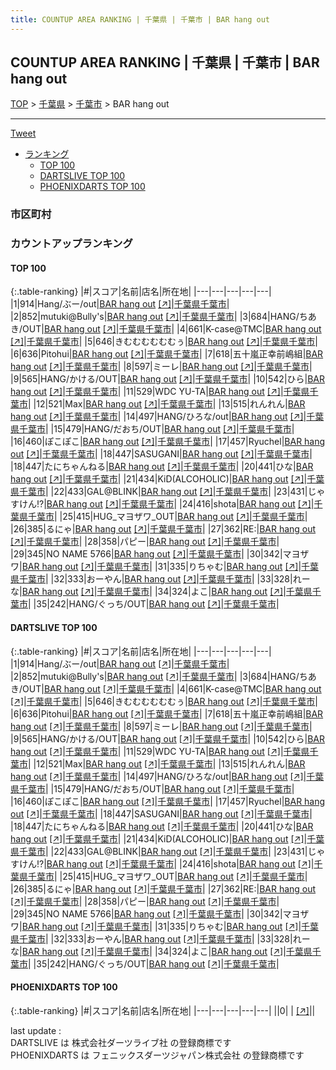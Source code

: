 ```yaml
---
title: COUNTUP AREA RANKING | 千葉県 | 千葉市 | BAR hang out
---
```

## COUNTUP AREA RANKING | 千葉県 | 千葉市 | BAR hang out

[TOP](/darts/rank/) > [千葉県](/darts/rank/千葉県/) > [千葉市](/darts/rank/千葉県/千葉市/) > BAR hang out

___

<a href="https://twitter.com/share?ref_src=twsrc%5Etfw" data-text="COUNTUP AREA RANKING | 千葉県千葉市BAR hang out" class="twitter-share-button" data-hashtags="DARTSLIVE,PHOENIXDARTS,darts,ダーツ" data-show-count="false">Tweet</a>

* [ランキング](#カウントアップランキング)
    * [TOP 100](#top-100)
    * [DARTSLIVE TOP 100](#dartslive-top-100)
    * [PHOENIXDARTS TOP 100](#phoenixdarts-top-100)

### 市区町村

<ul>

</ul>

### カウントアップランキング

#### TOP 100



{:.table-ranking}
|#|スコア|名前|店名|所在地|
|---|---|---|---|---|
|1|914|<span class="rank-name-dl">Hang/ぶー/out</span>|<a href="/darts/rank/shops/7c14e68f7c976fb128032249b44395af.html">BAR hang out</a> <a href="https://search.dartslive.com/jp/shop/7c14e68f7c976fb128032249b44395af">[↗]</a>|<a href="/darts/rank/千葉県/千葉市">千葉県千葉市</a>|
|2|852|<span class="rank-name-dl">mutuki@Bully&#x27;s</span>|<a href="/darts/rank/shops/7c14e68f7c976fb128032249b44395af.html">BAR hang out</a> <a href="https://search.dartslive.com/jp/shop/7c14e68f7c976fb128032249b44395af">[↗]</a>|<a href="/darts/rank/千葉県/千葉市">千葉県千葉市</a>|
|3|684|<span class="rank-name-dl">HANG/ちあき/OUT</span>|<a href="/darts/rank/shops/7c14e68f7c976fb128032249b44395af.html">BAR hang out</a> <a href="https://search.dartslive.com/jp/shop/7c14e68f7c976fb128032249b44395af">[↗]</a>|<a href="/darts/rank/千葉県/千葉市">千葉県千葉市</a>|
|4|661|<span class="rank-name-dl">K-case@TMC</span>|<a href="/darts/rank/shops/7c14e68f7c976fb128032249b44395af.html">BAR hang out</a> <a href="https://search.dartslive.com/jp/shop/7c14e68f7c976fb128032249b44395af">[↗]</a>|<a href="/darts/rank/千葉県/千葉市">千葉県千葉市</a>|
|5|646|<span class="rank-name-dl">きむむむむむむぅ</span>|<a href="/darts/rank/shops/7c14e68f7c976fb128032249b44395af.html">BAR hang out</a> <a href="https://search.dartslive.com/jp/shop/7c14e68f7c976fb128032249b44395af">[↗]</a>|<a href="/darts/rank/千葉県/千葉市">千葉県千葉市</a>|
|6|636|<span class="rank-name-dl">Pitohui</span>|<a href="/darts/rank/shops/7c14e68f7c976fb128032249b44395af.html">BAR hang out</a> <a href="https://search.dartslive.com/jp/shop/7c14e68f7c976fb128032249b44395af">[↗]</a>|<a href="/darts/rank/千葉県/千葉市">千葉県千葉市</a>|
|7|618|<span class="rank-name-dl">五十嵐正幸前嶋組</span>|<a href="/darts/rank/shops/7c14e68f7c976fb128032249b44395af.html">BAR hang out</a> <a href="https://search.dartslive.com/jp/shop/7c14e68f7c976fb128032249b44395af">[↗]</a>|<a href="/darts/rank/千葉県/千葉市">千葉県千葉市</a>|
|8|597|<span class="rank-name-dl">ミーレ</span>|<a href="/darts/rank/shops/7c14e68f7c976fb128032249b44395af.html">BAR hang out</a> <a href="https://search.dartslive.com/jp/shop/7c14e68f7c976fb128032249b44395af">[↗]</a>|<a href="/darts/rank/千葉県/千葉市">千葉県千葉市</a>|
|9|565|<span class="rank-name-dl">HANG/かける/OUT</span>|<a href="/darts/rank/shops/7c14e68f7c976fb128032249b44395af.html">BAR hang out</a> <a href="https://search.dartslive.com/jp/shop/7c14e68f7c976fb128032249b44395af">[↗]</a>|<a href="/darts/rank/千葉県/千葉市">千葉県千葉市</a>|
|10|542|<span class="rank-name-dl">ひら</span>|<a href="/darts/rank/shops/7c14e68f7c976fb128032249b44395af.html">BAR hang out</a> <a href="https://search.dartslive.com/jp/shop/7c14e68f7c976fb128032249b44395af">[↗]</a>|<a href="/darts/rank/千葉県/千葉市">千葉県千葉市</a>|
|11|529|<span class="rank-name-dl">WDC YU-TA</span>|<a href="/darts/rank/shops/7c14e68f7c976fb128032249b44395af.html">BAR hang out</a> <a href="https://search.dartslive.com/jp/shop/7c14e68f7c976fb128032249b44395af">[↗]</a>|<a href="/darts/rank/千葉県/千葉市">千葉県千葉市</a>|
|12|521|<span class="rank-name-dl">Max</span>|<a href="/darts/rank/shops/7c14e68f7c976fb128032249b44395af.html">BAR hang out</a> <a href="https://search.dartslive.com/jp/shop/7c14e68f7c976fb128032249b44395af">[↗]</a>|<a href="/darts/rank/千葉県/千葉市">千葉県千葉市</a>|
|13|515|<span class="rank-name-dl">れんれん</span>|<a href="/darts/rank/shops/7c14e68f7c976fb128032249b44395af.html">BAR hang out</a> <a href="https://search.dartslive.com/jp/shop/7c14e68f7c976fb128032249b44395af">[↗]</a>|<a href="/darts/rank/千葉県/千葉市">千葉県千葉市</a>|
|14|497|<span class="rank-name-dl">HANG/ひろな/out</span>|<a href="/darts/rank/shops/7c14e68f7c976fb128032249b44395af.html">BAR hang out</a> <a href="https://search.dartslive.com/jp/shop/7c14e68f7c976fb128032249b44395af">[↗]</a>|<a href="/darts/rank/千葉県/千葉市">千葉県千葉市</a>|
|15|479|<span class="rank-name-dl">HANG/だおち/OUT</span>|<a href="/darts/rank/shops/7c14e68f7c976fb128032249b44395af.html">BAR hang out</a> <a href="https://search.dartslive.com/jp/shop/7c14e68f7c976fb128032249b44395af">[↗]</a>|<a href="/darts/rank/千葉県/千葉市">千葉県千葉市</a>|
|16|460|<span class="rank-name-dl">ぽこぽこ</span>|<a href="/darts/rank/shops/7c14e68f7c976fb128032249b44395af.html">BAR hang out</a> <a href="https://search.dartslive.com/jp/shop/7c14e68f7c976fb128032249b44395af">[↗]</a>|<a href="/darts/rank/千葉県/千葉市">千葉県千葉市</a>|
|17|457|<span class="rank-name-dl">Ryuchel</span>|<a href="/darts/rank/shops/7c14e68f7c976fb128032249b44395af.html">BAR hang out</a> <a href="https://search.dartslive.com/jp/shop/7c14e68f7c976fb128032249b44395af">[↗]</a>|<a href="/darts/rank/千葉県/千葉市">千葉県千葉市</a>|
|18|447|<span class="rank-name-dl">SASUGANI</span>|<a href="/darts/rank/shops/7c14e68f7c976fb128032249b44395af.html">BAR hang out</a> <a href="https://search.dartslive.com/jp/shop/7c14e68f7c976fb128032249b44395af">[↗]</a>|<a href="/darts/rank/千葉県/千葉市">千葉県千葉市</a>|
|18|447|<span class="rank-name-dl">たにちゃんねる</span>|<a href="/darts/rank/shops/7c14e68f7c976fb128032249b44395af.html">BAR hang out</a> <a href="https://search.dartslive.com/jp/shop/7c14e68f7c976fb128032249b44395af">[↗]</a>|<a href="/darts/rank/千葉県/千葉市">千葉県千葉市</a>|
|20|441|<span class="rank-name-dl">ひな</span>|<a href="/darts/rank/shops/7c14e68f7c976fb128032249b44395af.html">BAR hang out</a> <a href="https://search.dartslive.com/jp/shop/7c14e68f7c976fb128032249b44395af">[↗]</a>|<a href="/darts/rank/千葉県/千葉市">千葉県千葉市</a>|
|21|434|<span class="rank-name-dl">KiD(ALCOHOLIC)</span>|<a href="/darts/rank/shops/7c14e68f7c976fb128032249b44395af.html">BAR hang out</a> <a href="https://search.dartslive.com/jp/shop/7c14e68f7c976fb128032249b44395af">[↗]</a>|<a href="/darts/rank/千葉県/千葉市">千葉県千葉市</a>|
|22|433|<span class="rank-name-dl">GAL@BLINK</span>|<a href="/darts/rank/shops/7c14e68f7c976fb128032249b44395af.html">BAR hang out</a> <a href="https://search.dartslive.com/jp/shop/7c14e68f7c976fb128032249b44395af">[↗]</a>|<a href="/darts/rank/千葉県/千葉市">千葉県千葉市</a>|
|23|431|<span class="rank-name-dl">じゃすけん⁉︎</span>|<a href="/darts/rank/shops/7c14e68f7c976fb128032249b44395af.html">BAR hang out</a> <a href="https://search.dartslive.com/jp/shop/7c14e68f7c976fb128032249b44395af">[↗]</a>|<a href="/darts/rank/千葉県/千葉市">千葉県千葉市</a>|
|24|416|<span class="rank-name-dl">shota</span>|<a href="/darts/rank/shops/7c14e68f7c976fb128032249b44395af.html">BAR hang out</a> <a href="https://search.dartslive.com/jp/shop/7c14e68f7c976fb128032249b44395af">[↗]</a>|<a href="/darts/rank/千葉県/千葉市">千葉県千葉市</a>|
|25|415|<span class="rank-name-dl">HUG_マヨザワ_OUT</span>|<a href="/darts/rank/shops/7c14e68f7c976fb128032249b44395af.html">BAR hang out</a> <a href="https://search.dartslive.com/jp/shop/7c14e68f7c976fb128032249b44395af">[↗]</a>|<a href="/darts/rank/千葉県/千葉市">千葉県千葉市</a>|
|26|385|<span class="rank-name-dl">るにゃ</span>|<a href="/darts/rank/shops/7c14e68f7c976fb128032249b44395af.html">BAR hang out</a> <a href="https://search.dartslive.com/jp/shop/7c14e68f7c976fb128032249b44395af">[↗]</a>|<a href="/darts/rank/千葉県/千葉市">千葉県千葉市</a>|
|27|362|<span class="rank-name-dl">RE:</span>|<a href="/darts/rank/shops/7c14e68f7c976fb128032249b44395af.html">BAR hang out</a> <a href="https://search.dartslive.com/jp/shop/7c14e68f7c976fb128032249b44395af">[↗]</a>|<a href="/darts/rank/千葉県/千葉市">千葉県千葉市</a>|
|28|358|<span class="rank-name-dl">パピー</span>|<a href="/darts/rank/shops/7c14e68f7c976fb128032249b44395af.html">BAR hang out</a> <a href="https://search.dartslive.com/jp/shop/7c14e68f7c976fb128032249b44395af">[↗]</a>|<a href="/darts/rank/千葉県/千葉市">千葉県千葉市</a>|
|29|345|<span class="rank-name-dl">NO NAME 5766</span>|<a href="/darts/rank/shops/7c14e68f7c976fb128032249b44395af.html">BAR hang out</a> <a href="https://search.dartslive.com/jp/shop/7c14e68f7c976fb128032249b44395af">[↗]</a>|<a href="/darts/rank/千葉県/千葉市">千葉県千葉市</a>|
|30|342|<span class="rank-name-dl">マヨザワ</span>|<a href="/darts/rank/shops/7c14e68f7c976fb128032249b44395af.html">BAR hang out</a> <a href="https://search.dartslive.com/jp/shop/7c14e68f7c976fb128032249b44395af">[↗]</a>|<a href="/darts/rank/千葉県/千葉市">千葉県千葉市</a>|
|31|335|<span class="rank-name-dl">りちゃむ</span>|<a href="/darts/rank/shops/7c14e68f7c976fb128032249b44395af.html">BAR hang out</a> <a href="https://search.dartslive.com/jp/shop/7c14e68f7c976fb128032249b44395af">[↗]</a>|<a href="/darts/rank/千葉県/千葉市">千葉県千葉市</a>|
|32|333|<span class="rank-name-dl">おーやん</span>|<a href="/darts/rank/shops/7c14e68f7c976fb128032249b44395af.html">BAR hang out</a> <a href="https://search.dartslive.com/jp/shop/7c14e68f7c976fb128032249b44395af">[↗]</a>|<a href="/darts/rank/千葉県/千葉市">千葉県千葉市</a>|
|33|328|<span class="rank-name-dl">れーな</span>|<a href="/darts/rank/shops/7c14e68f7c976fb128032249b44395af.html">BAR hang out</a> <a href="https://search.dartslive.com/jp/shop/7c14e68f7c976fb128032249b44395af">[↗]</a>|<a href="/darts/rank/千葉県/千葉市">千葉県千葉市</a>|
|34|324|<span class="rank-name-dl">よこ</span>|<a href="/darts/rank/shops/7c14e68f7c976fb128032249b44395af.html">BAR hang out</a> <a href="https://search.dartslive.com/jp/shop/7c14e68f7c976fb128032249b44395af">[↗]</a>|<a href="/darts/rank/千葉県/千葉市">千葉県千葉市</a>|
|35|242|<span class="rank-name-dl">HANG/ぐっち/OUT</span>|<a href="/darts/rank/shops/7c14e68f7c976fb128032249b44395af.html">BAR hang out</a> <a href="https://search.dartslive.com/jp/shop/7c14e68f7c976fb128032249b44395af">[↗]</a>|<a href="/darts/rank/千葉県/千葉市">千葉県千葉市</a>|


#### DARTSLIVE TOP 100



{:.table-ranking}
|#|スコア|名前|店名|所在地|
|---|---|---|---|---|
|1|914|<span class="rank-name-dl">Hang/ぶー/out</span>|<a href="/darts/rank/shops/7c14e68f7c976fb128032249b44395af.html">BAR hang out</a> <a href="https://search.dartslive.com/jp/shop/7c14e68f7c976fb128032249b44395af">[↗]</a>|<a href="/darts/rank/千葉県/千葉市">千葉県千葉市</a>|
|2|852|<span class="rank-name-dl">mutuki@Bully&#x27;s</span>|<a href="/darts/rank/shops/7c14e68f7c976fb128032249b44395af.html">BAR hang out</a> <a href="https://search.dartslive.com/jp/shop/7c14e68f7c976fb128032249b44395af">[↗]</a>|<a href="/darts/rank/千葉県/千葉市">千葉県千葉市</a>|
|3|684|<span class="rank-name-dl">HANG/ちあき/OUT</span>|<a href="/darts/rank/shops/7c14e68f7c976fb128032249b44395af.html">BAR hang out</a> <a href="https://search.dartslive.com/jp/shop/7c14e68f7c976fb128032249b44395af">[↗]</a>|<a href="/darts/rank/千葉県/千葉市">千葉県千葉市</a>|
|4|661|<span class="rank-name-dl">K-case@TMC</span>|<a href="/darts/rank/shops/7c14e68f7c976fb128032249b44395af.html">BAR hang out</a> <a href="https://search.dartslive.com/jp/shop/7c14e68f7c976fb128032249b44395af">[↗]</a>|<a href="/darts/rank/千葉県/千葉市">千葉県千葉市</a>|
|5|646|<span class="rank-name-dl">きむむむむむむぅ</span>|<a href="/darts/rank/shops/7c14e68f7c976fb128032249b44395af.html">BAR hang out</a> <a href="https://search.dartslive.com/jp/shop/7c14e68f7c976fb128032249b44395af">[↗]</a>|<a href="/darts/rank/千葉県/千葉市">千葉県千葉市</a>|
|6|636|<span class="rank-name-dl">Pitohui</span>|<a href="/darts/rank/shops/7c14e68f7c976fb128032249b44395af.html">BAR hang out</a> <a href="https://search.dartslive.com/jp/shop/7c14e68f7c976fb128032249b44395af">[↗]</a>|<a href="/darts/rank/千葉県/千葉市">千葉県千葉市</a>|
|7|618|<span class="rank-name-dl">五十嵐正幸前嶋組</span>|<a href="/darts/rank/shops/7c14e68f7c976fb128032249b44395af.html">BAR hang out</a> <a href="https://search.dartslive.com/jp/shop/7c14e68f7c976fb128032249b44395af">[↗]</a>|<a href="/darts/rank/千葉県/千葉市">千葉県千葉市</a>|
|8|597|<span class="rank-name-dl">ミーレ</span>|<a href="/darts/rank/shops/7c14e68f7c976fb128032249b44395af.html">BAR hang out</a> <a href="https://search.dartslive.com/jp/shop/7c14e68f7c976fb128032249b44395af">[↗]</a>|<a href="/darts/rank/千葉県/千葉市">千葉県千葉市</a>|
|9|565|<span class="rank-name-dl">HANG/かける/OUT</span>|<a href="/darts/rank/shops/7c14e68f7c976fb128032249b44395af.html">BAR hang out</a> <a href="https://search.dartslive.com/jp/shop/7c14e68f7c976fb128032249b44395af">[↗]</a>|<a href="/darts/rank/千葉県/千葉市">千葉県千葉市</a>|
|10|542|<span class="rank-name-dl">ひら</span>|<a href="/darts/rank/shops/7c14e68f7c976fb128032249b44395af.html">BAR hang out</a> <a href="https://search.dartslive.com/jp/shop/7c14e68f7c976fb128032249b44395af">[↗]</a>|<a href="/darts/rank/千葉県/千葉市">千葉県千葉市</a>|
|11|529|<span class="rank-name-dl">WDC YU-TA</span>|<a href="/darts/rank/shops/7c14e68f7c976fb128032249b44395af.html">BAR hang out</a> <a href="https://search.dartslive.com/jp/shop/7c14e68f7c976fb128032249b44395af">[↗]</a>|<a href="/darts/rank/千葉県/千葉市">千葉県千葉市</a>|
|12|521|<span class="rank-name-dl">Max</span>|<a href="/darts/rank/shops/7c14e68f7c976fb128032249b44395af.html">BAR hang out</a> <a href="https://search.dartslive.com/jp/shop/7c14e68f7c976fb128032249b44395af">[↗]</a>|<a href="/darts/rank/千葉県/千葉市">千葉県千葉市</a>|
|13|515|<span class="rank-name-dl">れんれん</span>|<a href="/darts/rank/shops/7c14e68f7c976fb128032249b44395af.html">BAR hang out</a> <a href="https://search.dartslive.com/jp/shop/7c14e68f7c976fb128032249b44395af">[↗]</a>|<a href="/darts/rank/千葉県/千葉市">千葉県千葉市</a>|
|14|497|<span class="rank-name-dl">HANG/ひろな/out</span>|<a href="/darts/rank/shops/7c14e68f7c976fb128032249b44395af.html">BAR hang out</a> <a href="https://search.dartslive.com/jp/shop/7c14e68f7c976fb128032249b44395af">[↗]</a>|<a href="/darts/rank/千葉県/千葉市">千葉県千葉市</a>|
|15|479|<span class="rank-name-dl">HANG/だおち/OUT</span>|<a href="/darts/rank/shops/7c14e68f7c976fb128032249b44395af.html">BAR hang out</a> <a href="https://search.dartslive.com/jp/shop/7c14e68f7c976fb128032249b44395af">[↗]</a>|<a href="/darts/rank/千葉県/千葉市">千葉県千葉市</a>|
|16|460|<span class="rank-name-dl">ぽこぽこ</span>|<a href="/darts/rank/shops/7c14e68f7c976fb128032249b44395af.html">BAR hang out</a> <a href="https://search.dartslive.com/jp/shop/7c14e68f7c976fb128032249b44395af">[↗]</a>|<a href="/darts/rank/千葉県/千葉市">千葉県千葉市</a>|
|17|457|<span class="rank-name-dl">Ryuchel</span>|<a href="/darts/rank/shops/7c14e68f7c976fb128032249b44395af.html">BAR hang out</a> <a href="https://search.dartslive.com/jp/shop/7c14e68f7c976fb128032249b44395af">[↗]</a>|<a href="/darts/rank/千葉県/千葉市">千葉県千葉市</a>|
|18|447|<span class="rank-name-dl">SASUGANI</span>|<a href="/darts/rank/shops/7c14e68f7c976fb128032249b44395af.html">BAR hang out</a> <a href="https://search.dartslive.com/jp/shop/7c14e68f7c976fb128032249b44395af">[↗]</a>|<a href="/darts/rank/千葉県/千葉市">千葉県千葉市</a>|
|18|447|<span class="rank-name-dl">たにちゃんねる</span>|<a href="/darts/rank/shops/7c14e68f7c976fb128032249b44395af.html">BAR hang out</a> <a href="https://search.dartslive.com/jp/shop/7c14e68f7c976fb128032249b44395af">[↗]</a>|<a href="/darts/rank/千葉県/千葉市">千葉県千葉市</a>|
|20|441|<span class="rank-name-dl">ひな</span>|<a href="/darts/rank/shops/7c14e68f7c976fb128032249b44395af.html">BAR hang out</a> <a href="https://search.dartslive.com/jp/shop/7c14e68f7c976fb128032249b44395af">[↗]</a>|<a href="/darts/rank/千葉県/千葉市">千葉県千葉市</a>|
|21|434|<span class="rank-name-dl">KiD(ALCOHOLIC)</span>|<a href="/darts/rank/shops/7c14e68f7c976fb128032249b44395af.html">BAR hang out</a> <a href="https://search.dartslive.com/jp/shop/7c14e68f7c976fb128032249b44395af">[↗]</a>|<a href="/darts/rank/千葉県/千葉市">千葉県千葉市</a>|
|22|433|<span class="rank-name-dl">GAL@BLINK</span>|<a href="/darts/rank/shops/7c14e68f7c976fb128032249b44395af.html">BAR hang out</a> <a href="https://search.dartslive.com/jp/shop/7c14e68f7c976fb128032249b44395af">[↗]</a>|<a href="/darts/rank/千葉県/千葉市">千葉県千葉市</a>|
|23|431|<span class="rank-name-dl">じゃすけん⁉︎</span>|<a href="/darts/rank/shops/7c14e68f7c976fb128032249b44395af.html">BAR hang out</a> <a href="https://search.dartslive.com/jp/shop/7c14e68f7c976fb128032249b44395af">[↗]</a>|<a href="/darts/rank/千葉県/千葉市">千葉県千葉市</a>|
|24|416|<span class="rank-name-dl">shota</span>|<a href="/darts/rank/shops/7c14e68f7c976fb128032249b44395af.html">BAR hang out</a> <a href="https://search.dartslive.com/jp/shop/7c14e68f7c976fb128032249b44395af">[↗]</a>|<a href="/darts/rank/千葉県/千葉市">千葉県千葉市</a>|
|25|415|<span class="rank-name-dl">HUG_マヨザワ_OUT</span>|<a href="/darts/rank/shops/7c14e68f7c976fb128032249b44395af.html">BAR hang out</a> <a href="https://search.dartslive.com/jp/shop/7c14e68f7c976fb128032249b44395af">[↗]</a>|<a href="/darts/rank/千葉県/千葉市">千葉県千葉市</a>|
|26|385|<span class="rank-name-dl">るにゃ</span>|<a href="/darts/rank/shops/7c14e68f7c976fb128032249b44395af.html">BAR hang out</a> <a href="https://search.dartslive.com/jp/shop/7c14e68f7c976fb128032249b44395af">[↗]</a>|<a href="/darts/rank/千葉県/千葉市">千葉県千葉市</a>|
|27|362|<span class="rank-name-dl">RE:</span>|<a href="/darts/rank/shops/7c14e68f7c976fb128032249b44395af.html">BAR hang out</a> <a href="https://search.dartslive.com/jp/shop/7c14e68f7c976fb128032249b44395af">[↗]</a>|<a href="/darts/rank/千葉県/千葉市">千葉県千葉市</a>|
|28|358|<span class="rank-name-dl">パピー</span>|<a href="/darts/rank/shops/7c14e68f7c976fb128032249b44395af.html">BAR hang out</a> <a href="https://search.dartslive.com/jp/shop/7c14e68f7c976fb128032249b44395af">[↗]</a>|<a href="/darts/rank/千葉県/千葉市">千葉県千葉市</a>|
|29|345|<span class="rank-name-dl">NO NAME 5766</span>|<a href="/darts/rank/shops/7c14e68f7c976fb128032249b44395af.html">BAR hang out</a> <a href="https://search.dartslive.com/jp/shop/7c14e68f7c976fb128032249b44395af">[↗]</a>|<a href="/darts/rank/千葉県/千葉市">千葉県千葉市</a>|
|30|342|<span class="rank-name-dl">マヨザワ</span>|<a href="/darts/rank/shops/7c14e68f7c976fb128032249b44395af.html">BAR hang out</a> <a href="https://search.dartslive.com/jp/shop/7c14e68f7c976fb128032249b44395af">[↗]</a>|<a href="/darts/rank/千葉県/千葉市">千葉県千葉市</a>|
|31|335|<span class="rank-name-dl">りちゃむ</span>|<a href="/darts/rank/shops/7c14e68f7c976fb128032249b44395af.html">BAR hang out</a> <a href="https://search.dartslive.com/jp/shop/7c14e68f7c976fb128032249b44395af">[↗]</a>|<a href="/darts/rank/千葉県/千葉市">千葉県千葉市</a>|
|32|333|<span class="rank-name-dl">おーやん</span>|<a href="/darts/rank/shops/7c14e68f7c976fb128032249b44395af.html">BAR hang out</a> <a href="https://search.dartslive.com/jp/shop/7c14e68f7c976fb128032249b44395af">[↗]</a>|<a href="/darts/rank/千葉県/千葉市">千葉県千葉市</a>|
|33|328|<span class="rank-name-dl">れーな</span>|<a href="/darts/rank/shops/7c14e68f7c976fb128032249b44395af.html">BAR hang out</a> <a href="https://search.dartslive.com/jp/shop/7c14e68f7c976fb128032249b44395af">[↗]</a>|<a href="/darts/rank/千葉県/千葉市">千葉県千葉市</a>|
|34|324|<span class="rank-name-dl">よこ</span>|<a href="/darts/rank/shops/7c14e68f7c976fb128032249b44395af.html">BAR hang out</a> <a href="https://search.dartslive.com/jp/shop/7c14e68f7c976fb128032249b44395af">[↗]</a>|<a href="/darts/rank/千葉県/千葉市">千葉県千葉市</a>|
|35|242|<span class="rank-name-dl">HANG/ぐっち/OUT</span>|<a href="/darts/rank/shops/7c14e68f7c976fb128032249b44395af.html">BAR hang out</a> <a href="https://search.dartslive.com/jp/shop/7c14e68f7c976fb128032249b44395af">[↗]</a>|<a href="/darts/rank/千葉県/千葉市">千葉県千葉市</a>|


#### PHOENIXDARTS TOP 100



{:.table-ranking}
|#|スコア|名前|店名|所在地|
|---|---|---|---|---|
||0|<span class="rank-name-dl"> </span>|<a href="/darts/rank/shops/.html"></a> <a href="">[↗]</a>|<a href="/darts/rank//"></a>|


<div class="footer border-top border-gray-light mt-5 pt-3 text-right text-gray">
    last update : <span style="font-weight: italic" id="foot_last_modified"></span><br />
    DARTSLIVE は 株式会社ダーツライブ社 の登録商標です<br />
    PHOENIXDARTS は フェニックスダーツジャパン株式会社 の登録商標です<br />
</div>

<script src="https://cdnjs.cloudflare.com/ajax/libs/jquery.tablesorter/2.31.3/js/jquery.tablesorter.min.js" integrity="sha512-qzgd5cYSZcosqpzpn7zF2ZId8f/8CHmFKZ8j7mU4OUXTNRd5g+ZHBPsgKEwoqxCtdQvExE5LprwwPAgoicguNg==" crossorigin="anonymous" referrerpolicy="no-referrer"></script>
<link rel="stylesheet" href="https://cdnjs.cloudflare.com/ajax/libs/jquery.tablesorter/2.31.3/css/theme.default.min.css" integrity="sha512-wghhOJkjQX0Lh3NSWvNKeZ0ZpNn+SPVXX1Qyc9OCaogADktxrBiBdKGDoqVUOyhStvMBmJQ8ZdMHiR3wuEq8+w==" crossorigin="anonymous" referrerpolicy="no-referrer" />
<script>
$(function() {
    $(".table-ranking").tablesorter({sortList:[[0, 0]]});
    $("#foot_last_modified").text(formatDate(new Date(document.lastModified), 'yyyy-MM-dd HH:mm:ss'));
});
</script>

<script async src="https://platform.twitter.com/widgets.js" charset="utf-8"></script>